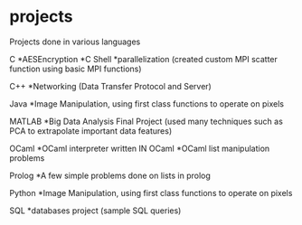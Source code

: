 # projects
Projects done in various languages

C 
*AESEncryption 
*C Shell 
*parallelization (created custom MPI scatter function using basic MPI functions)

C++ 
*Networking (Data Transfer Protocol and Server)

Java
*Image Manipulation, using first class functions to operate on pixels

MATLAB
*Big Data Analysis Final Project (used many techniques such as PCA to extrapolate important data features)

OCaml
*OCaml interpreter written IN OCaml
*OCaml list manipulation problems

Prolog
*A few simple problems done on lists in prolog 

Python
*Image Manipulation, using first class functions to operate on pixels

SQL
*databases project (sample SQL queries)





